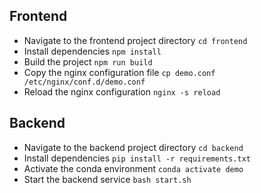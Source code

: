## Frontend
- Navigate to the frontend project directory
``` cd frontend ```
- Install dependencies
``` npm install ```
- Build the project
``` npm run build ```
- Copy the nginx configuration file
``` cp demo.conf /etc/nginx/conf.d/demo.conf ```
- Reload the nginx configuration
``` nginx -s reload ```

## Backend
- Navigate to the backend project directory
``` cd backend ```
- Install dependencies
``` pip install -r requirements.txt ```
- Activate the conda environment
``` conda activate demo ```
- Start the backend service
```bash start.sh```
